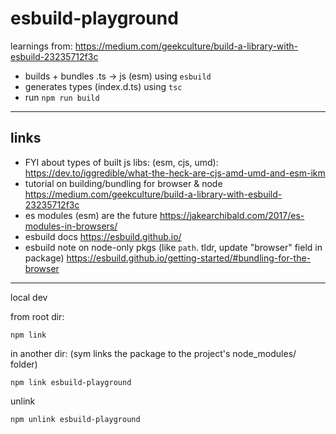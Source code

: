 # esbuild-playground

learnings from: https://medium.com/geekculture/build-a-library-with-esbuild-23235712f3c

* builds + bundles .ts -> js (esm) using `esbuild`
* generates types (index.d.ts) using `tsc`
* run `npm run build`

---

## links
* FYI about types of built js libs: (esm, cjs, umd):
	https://dev.to/iggredible/what-the-heck-are-cjs-amd-umd-and-esm-ikm
* tutorial on building/bundling for browser & node
	https://medium.com/geekculture/build-a-library-with-esbuild-23235712f3c
* es modules (esm) are the future
	https://jakearchibald.com/2017/es-modules-in-browsers/
* esbuild docs
	https://esbuild.github.io/
* esbuild note on node-only pkgs (like `path`. tldr, update "browser" field in package)
	https://esbuild.github.io/getting-started/#bundling-for-the-browser


---

local dev

from root dir:
```
npm link
```

in another dir: (sym links the package to the project's node_modules/ folder)
```
npm link esbuild-playground
```

unlink
```
npm unlink esbuild-playground
```